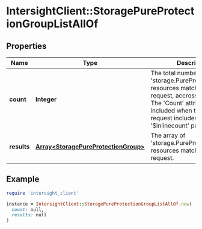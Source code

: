 # IntersightClient::StoragePureProtectionGroupListAllOf

## Properties

| Name | Type | Description | Notes |
| ---- | ---- | ----------- | ----- |
| **count** | **Integer** | The total number of &#39;storage.PureProtectionGroup&#39; resources matching the request, accross all pages. The &#39;Count&#39; attribute is included when the HTTP GET request includes the &#39;$inlinecount&#39; parameter. | [optional] |
| **results** | [**Array&lt;StoragePureProtectionGroup&gt;**](StoragePureProtectionGroup.md) | The array of &#39;storage.PureProtectionGroup&#39; resources matching the request. | [optional] |

## Example

```ruby
require 'intersight_client'

instance = IntersightClient::StoragePureProtectionGroupListAllOf.new(
  count: null,
  results: null
)
```

